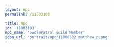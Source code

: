 ```yaml
---
layout: npc
permalink: /11003103

title: Npc
id: '11003103'
npc_name: 'SwolePatrol Guild Member'
icon_url: 'portrait/npc/11000332_matthew_p.png'
---
```

